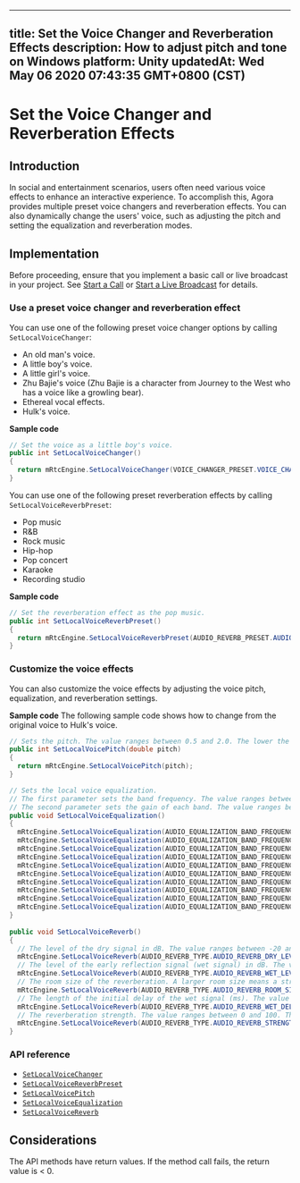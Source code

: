 
---
title: Set the Voice Changer and Reverberation Effects
description: How to adjust pitch and tone on Windows
platform: Unity
updatedAt: Wed May 06 2020 07:43:35 GMT+0800 (CST)
---
# Set the Voice Changer and Reverberation Effects
## Introduction 

In social and entertainment scenarios, users often need various voice effects to enhance an interactive experience. To accomplish this, Agora provides multiple preset voice changers and reverberation effects. You can also dynamically change the users' voice, such as adjusting the pitch and setting the equalization and reverberation modes.

## Implementation

Before proceeding, ensure that you implement a basic call or live broadcast in your project. See [Start a Call](../../en/Video/start_call_unity.md) or [Start a Live Broadcast](../../en/Video/start_live_unity.md) for details.

### Use a preset voice changer and reverberation effect

You can use one of the following preset voice changer options by calling  `SetLocalVoiceChanger`:

- An old man's voice.
- A little boy's voice.
- A little girl's voice.
- Zhu Bajie's voice (Zhu Bajie is a character from Journey to the West who has a voice like a growling bear).
- Ethereal vocal effects.
- Hulk's voice.

**Sample code**

```c#
// Set the voice as a little boy's voice.
public int SetLocalVoiceChanger() 
{
  return mRtcEngine.SetLocalVoiceChanger(VOICE_CHANGER_PRESET.VOICE_CHANGER_BABYBOY);
}
```

You can use one of the following preset reverberation effects by calling `SetLocalVoiceReverbPreset`:

- Pop music
- R&B
- Rock music
- Hip-hop
- Pop concert
- Karaoke
- Recording studio

**Sample code**

```c#
// Set the reverberation effect as the pop music.
public int SetLocalVoiceReverbPreset() 
{
  return mRtcEngine.SetLocalVoiceReverbPreset(AUDIO_REVERB_PRESET.AUDIO_REVERB_POPULAR);
}
```

### Customize the voice effects

You can also customize the voice effects by adjusting the voice pitch, equalization, and reverberation settings.

**Sample code**
The following sample code shows how to change from the original voice to Hulk's voice.

```c#
// Sets the pitch. The value ranges between 0.5 and 2.0. The lower the value, the lower the pitch. The default value is 1.0, which is the original pitch.
public int SetLocalVoicePitch(double pitch) 
{
  return mRtcEngine.SetLocalVoicePitch(pitch);
}

// Sets the local voice equalization.
// The first parameter sets the band frequency. The value ranges between 0 and 9. Each value represents the center frequency of the band: 31, 62, 125, 250, 500, 1k, 2k, 4k, 8k, and 16k Hz.
// The second parameter sets the gain of each band. The value ranges between -15 and 15 dB. The default value is 0.
public void SetLocalVoiceEqualization() 
{
  mRtcEngine.SetLocalVoiceEqualization(AUDIO_EQUALIZATION_BAND_FREQUENCY.AUDIO_EQUALIZATION_BAND_31, -15);
  mRtcEngine.SetLocalVoiceEqualization(AUDIO_EQUALIZATION_BAND_FREQUENCY.AUDIO_EQUALIZATION_BAND_62, 3);
  mRtcEngine.SetLocalVoiceEqualization(AUDIO_EQUALIZATION_BAND_FREQUENCY.AUDIO_EQUALIZATION_BAND_125, -9);
  mRtcEngine.SetLocalVoiceEqualization(AUDIO_EQUALIZATION_BAND_FREQUENCY.AUDIO_EQUALIZATION_BAND_250, -8);
  mRtcEngine.SetLocalVoiceEqualization(AUDIO_EQUALIZATION_BAND_FREQUENCY.AUDIO_EQUALIZATION_BAND_500, -6);
  mRtcEngine.SetLocalVoiceEqualization(AUDIO_EQUALIZATION_BAND_FREQUENCY.AUDIO_EQUALIZATION_BAND_1K, -4);
  mRtcEngine.SetLocalVoiceEqualization(AUDIO_EQUALIZATION_BAND_FREQUENCY.AUDIO_EQUALIZATION_BAND_2K, -3);
  mRtcEngine.SetLocalVoiceEqualization(AUDIO_EQUALIZATION_BAND_FREQUENCY.AUDIO_EQUALIZATION_BAND_4K, -2);
  mRtcEngine.SetLocalVoiceEqualization(AUDIO_EQUALIZATION_BAND_FREQUENCY.AUDIO_EQUALIZATION_BAND_8K, -1);
  mRtcEngine.SetLocalVoiceEqualization(AUDIO_EQUALIZATION_BAND_FREQUENCY.AUDIO_EQUALIZATION_BAND_16K, 1);
}
	
public void SetLocalVoiceReverb()
{
  // The level of the dry signal in dB. The value ranges between -20 and 10.
  mRtcEngine.SetLocalVoiceReverb(AUDIO_REVERB_TYPE.AUDIO_REVERB_DRY_LEVEL, 10);
  // The level of the early reflection signal (wet signal) in dB. The value ranges between -20 and 10.
  mRtcEngine.SetLocalVoiceReverb(AUDIO_REVERB_TYPE.AUDIO_REVERB_WET_LEVEL, 7);
  // The room size of the reverberation. A larger room size means a stronger reverberation. The value ranges between 0 and 100.
  mRtcEngine.SetLocalVoiceReverb(AUDIO_REVERB_TYPE.AUDIO_REVERB_ROOM_SIZE, 6);
  // The length of the initial delay of the wet signal (ms). The value ranges between 0 and 200.
  mRtcEngine.SetLocalVoiceReverb(AUDIO_REVERB_TYPE.AUDIO_REVERB_WET_DELAY, 124);
  // The reverberation strength. The value ranges between 0 and 100. The higher the value, the stronger the reverberation.
  mRtcEngine.SetLocalVoiceReverb(AUDIO_REVERB_TYPE.AUDIO_REVERB_STRENGTH, 78);
}
```

### API reference

- [`SetLocalVoiceChanger`](https://docs.agora.io/en/Video/API%20Reference/unity/classagora__gaming__rtc_1_1_i_rtc_engine.html#a6143c1720c020082f58b8bcf7b823fe1)
- [`SetLocalVoiceReverbPreset`](https://docs.agora.io/en/Video/API%20Reference/unity/classagora__gaming__rtc_1_1_i_rtc_engine.html#a661775d82700681166589747262ef400)
- [`SetLocalVoicePitch`](https://docs.agora.io/en/Video/API%20Reference/unity/classagora__gaming__rtc_1_1_i_rtc_engine.html#aa4b05f6b03d172520a887989be81b20e)
- [`SetLocalVoiceEqualization`](https://docs.agora.io/en/Video/API%20Reference/unity/classagora__gaming__rtc_1_1_i_rtc_engine.html#a9737e27e79e059e42e01a0e3b26e4212)
- [`SetLocalVoiceReverb`](https://docs.agora.io/en/Video/API%20Reference/unity/classagora__gaming__rtc_1_1_i_rtc_engine.html#aab74b2ee8ab0e33b75667cf5bb7cc4bf)

## Considerations

The API methods have return values. If the method call fails, the return value is < 0.
